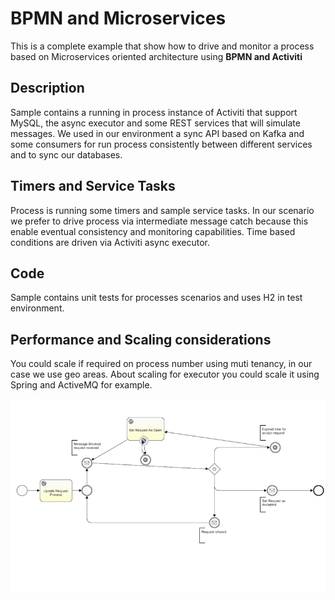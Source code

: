 # BPMN and Microservices

This is a complete example that show how to drive and monitor a process based on Microservices oriented architecture using **BPMN and Activiti**

## Description

Sample contains a running in process instance of Activiti that support MySQL, the async executor and some REST services that will simulate messages. We used in our environment a sync API based on Kafka and some consumers for run process consistently between different services and to sync our databases. 

## Timers and Service Tasks

Process is running some timers and sample service tasks. In our scenario we prefer to drive process via intermediate message catch because this enable eventual consistency and monitoring capabilities. Time based conditions are driven via Activiti async executor.

## Code

Sample contains unit tests for processes scenarios and uses H2 in test environment.

## Performance and Scaling considerations

You could scale if required on process number using muti tenancy, in our case we use geo areas. About scaling for executor you could scale it using Spring and ActiveMQ for example.


![Process Diagram](https://github.com/antrad1978/ServiceOrientation/blob/master/BPMNOrchestrationMicroservices/TreatmentRequest.png?raw=true)
